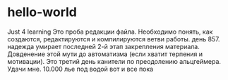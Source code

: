 # hello-world
Just 4 learning
Это проба редакции файла.
Необходимо понять, как создаются, редактируются и компилируются ветви работы.
день 857. надежда умирает последней
2-й этап закрепления материала. Довденение этой мути до автоматизма (если хватит терпения и мотивации).
Это третий день канители по преодолению альцгеймера. Удачи мне.
10.000 лье под водой
вот и все пока
